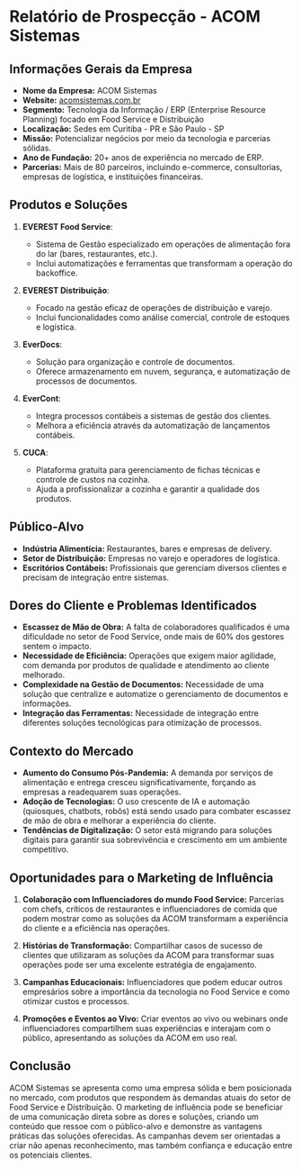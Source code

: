 # Relatório de Prospecção - ACOM Sistemas

## Informações Gerais da Empresa
- **Nome da Empresa:** ACOM Sistemas
- **Website:** [acomsistemas.com.br](http://www.acomsistemas.com.br)
- **Segmento:** Tecnologia da Informação / ERP (Enterprise Resource Planning) focado em Food Service e Distribuição
- **Localização:** Sedes em Curitiba - PR e São Paulo - SP
- **Missão:** Potencializar negócios por meio da tecnologia e parcerias sólidas.
- **Ano de Fundação:** 20+ anos de experiência no mercado de ERP.
- **Parcerias:** Mais de 80 parceiros, incluindo e-commerce, consultorias, empresas de logística, e instituições financeiras.

## Produtos e Soluções
1. **EVEREST Food Service**:
   - Sistema de Gestão especializado em operações de alimentação fora do lar (bares, restaurantes, etc.).
   - Inclui automatizações e ferramentas que transformam a operação do backoffice.

2. **EVEREST Distribuição**:
   - Focado na gestão eficaz de operações de distribuição e varejo.
   - Inclui funcionalidades como análise comercial, controle de estoques e logística.

3. **EverDocs**:
   - Solução para organização e controle de documentos.
   - Oferece armazenamento em nuvem, segurança, e automatização de processos de documentos.

4. **EverCont**:
   - Integra processos contábeis a sistemas de gestão dos clientes.
   - Melhora a eficiência através da automatização de lançamentos contábeis.

5. **CUCA**:
   - Plataforma gratuita para gerenciamento de fichas técnicas e controle de custos na cozinha.
   - Ajuda a profissionalizar a cozinha e garantir a qualidade dos produtos.

## Público-Alvo
- **Indústria Alimentícia:** Restaurantes, bares e empresas de delivery.
- **Setor de Distribuição:** Empresas no varejo e operadores de logística.
- **Escritórios Contábeis:** Profissionais que gerenciam diversos clientes e precisam de integração entre sistemas.

## Dores do Cliente e Problemas Identificados
- **Escassez de Mão de Obra:** A falta de colaboradores qualificados é uma dificuldade no setor de Food Service, onde mais de 60% dos gestores sentem o impacto.
- **Necessidade de Eficiência:** Operações que exigem maior agilidade, com demanda por produtos de qualidade e atendimento ao cliente melhorado.
- **Complexidade na Gestão de Documentos:** Necessidade de uma solução que centralize e automatize o gerenciamento de documentos e informações.
- **Integração das Ferramentas:** Necessidade de integração entre diferentes soluções tecnológicas para otimização de processos.

## Contexto do Mercado
- **Aumento do Consumo Pós-Pandemia:** A demanda por serviços de alimentação e entrega cresceu significativamente, forçando as empresas a readequarem suas operações.
- **Adoção de Tecnologias:** O uso crescente de IA e automação (quiosques, chatbots, robôs) está sendo usado para combater escassez de mão de obra e melhorar a experiência do cliente.
- **Tendências de Digitalização:** O setor está migrando para soluções digitais para garantir sua sobrevivência e crescimento em um ambiente competitivo.

## Oportunidades para o Marketing de Influência
1. **Colaboração com Influenciadores do mundo Food Service:** Parcerias com chefs, críticos de restaurantes e influenciadores de comida que podem mostrar como as soluções da ACOM transformam a experiência do cliente e a eficiência nas operações.
  
2. **Histórias de Transformação:** Compartilhar casos de sucesso de clientes que utilizaram as soluções da ACOM para transformar suas operações pode ser uma excelente estratégia de engajamento.
  
3. **Campanhas Educacionais:** Influenciadores que podem educar outros empresários sobre a importância da tecnologia no Food Service e como otimizar custos e processos.

4. **Promoções e Eventos ao Vivo:** Criar eventos ao vivo ou webinars onde influenciadores compartilhem suas experiências e interajam com o público, apresentando as soluções da ACOM em uso real.

## Conclusão
ACOM Sistemas se apresenta como uma empresa sólida e bem posicionada no mercado, com produtos que respondem às demandas atuais do setor de Food Service e Distribuição. O marketing de influência pode se beneficiar de uma comunicação direta sobre as dores e soluções, criando um conteúdo que ressoe com o público-alvo e demonstre as vantagens práticas das soluções oferecidas. As campanhas devem ser orientadas a criar não apenas reconhecimento, mas também confiança e educação entre os potenciais clientes.
